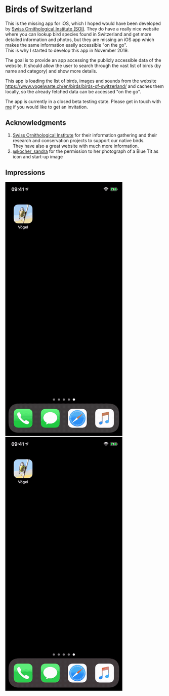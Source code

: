 #  Birds of Switzerland

This is the missing app for iOS, which I hoped would have been developed by [Swiss Ornithological Institute (SOI)](https://vogelwarte.ch).
They do have a really nice website where you can lookup bird species found in Switzerland and get more detailed information and photos, but they are missing
an iOS app which makes the same information easily accessible "on the go".  
This is why I started to develop this app in November 2019.

The goal is to provide an app accessing the publicly accessible data of the website. It should allow the user to search through the vast list of birds (by name and category) and show more details.

This app is loading the list of birds, images and sounds from the website https://www.vogelwarte.ch/en/birds/birds-of-switzerland/ and caches them locally, 
so the already fetched data can be accessed "on the go".

The app is currently in a closed beta testing state. Please get in touch with [me](mailto:pd95@users.noreply.github.com?subject=Swiss-Birds-App%20beta) if you would like to get an invitation.

## Acknowledgments

1. [Swiss Ornithological Institute](https://vogelwarte.ch) for their information gathering and their research and conservation projects to support our native birds.    
They have also a great website with much more information.
2. [@kocher_sandra](https://twitter.com/kocher_sandra) for the permission to her photograph of a Blue Tit as icon and start-up image

## Impressions

![iPhone Bird Search](../assets/images/iPhoneX_01_Bird_Search_de.gif)
![iPhone Filter Search](../assets/images/iPhoneX_02_Filter_Search_de.gif)
